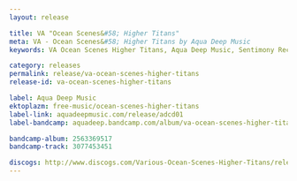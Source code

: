 ```yaml
---
layout: release

title: VA "Ocean Scenes&#58; Higher Titans"
meta: VA - Ocean Scenes&#58; Higher Titans by Aqua Deep Music
keywords: VA Ocean Scenes Higher Titans, Aqua Deep Music, Sentimony Records

category: releases
permalink: release/va-ocean-scenes-higher-titans
release-id: va-ocean-scenes-higher-titans

label: Aqua Deep Music
ektoplazm: free-music/ocean-scenes-higher-titans
label-link: aquadeepmusic.com/release/adcd01
label-bandcamp: aquadeep.bandcamp.com/album/va-ocean-scenes-higher-titans

bandcamp-album: 2563369517
bandcamp-track: 3077453451

discogs: http://www.discogs.com/Various-Ocean-Scenes-Higher-Titans/release/2023159
---
```


